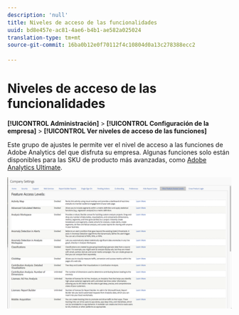 ```yaml
---
description: 'null'
title: Niveles de acceso de las funcionalidades
uuid: bd8e457e-ac81-4ae6-b4b1-ae582a025024
translation-type: tm+mt
source-git-commit: 16ba0b12e0f70112f4c10804d0a13c278388ecc2

---
```



# Niveles de acceso de las funcionalidades

**[!UICONTROL Administración]** > **[!UICONTROL Configuración de la empresa]** > **[!UICONTROL Ver niveles de acceso de las funciones]**

Este grupo de ajustes le permite ver el nivel de acceso a las funciones de Adobe Analytics del que disfruta su empresa. Algunas funciones solo están disponibles para las SKU de producto más avanzadas, como [Adobe Analytics Ultimate](https://www.adobe.com/es/data-analytics-cloud/analytics/ultimate.html).

![](assets/feature-access-levels.png)

